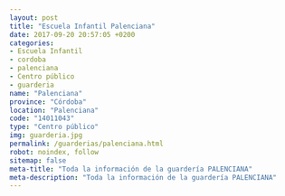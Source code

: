 ```yaml
---
layout: post
title: "Escuela Infantil Palenciana"
date: 2017-09-20 20:57:05 +0200
categories:
- Escuela Infantil
- cordoba
- palenciana
- Centro público
- guarderia
name: "Palenciana"
province: "Córdoba"
location: "Palenciana"
code: "14011043"
type: "Centro público"
img: guarderia.jpg
permalink: /guarderias/palenciana.html
robot: noindex, follow
sitemap: false
meta-title: "Toda la información de la guardería PALENCIANA"
meta-description: "Toda la información de la guardería PALENCIANA"
---
```

